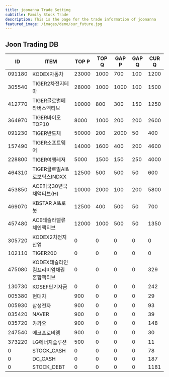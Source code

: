 ```yaml
---
title: joonanna Trade Setting
subtitle: Family Stock Trade
description: This is the page for the trade information of joonanna
featured_image: /images/demo/our_future.jpg
---
```


## Joon Trading DB

|ID|ITEM |TOP P|TOP Q|GAP P|GAP Q|CUR Q|
|--|-----|--|--|--|--|--|
|091180|KODEX자동차|23000|1000|700|100|1200|
|305540|TIGER2차전지테마|28000|1000|1000|100|1500|
|412770|TIGER글로벌메타버스액티브|10000|800|300|150|1250| 
|364970|TIGER바이오TOP10|8000|1000|200|200|2600|
|091230|TIGER반도체|50000|200|2000|50|400|
|157490|TIGER소프트웨어|14000|1600|400|200|4600|
|228800|TIGER여행레저|5000|1500|150|250|4000|
|464310|TIGER글로벌AI&로보틱스INDXX|12500|500|500|50|600|
|453850|ACE미국30년국채액티브(H)|10000|2000|100|200|5800|
|469070|KBSTAR AI&로봇|12500|400|500|50|700|
|457480|ACE테슬라밸류체인액티브|12000|1000|500|50|1350|
|305720|KODEX2차전지산업|0|0|0|0|0|
|102110|TIGER200|0|0|0|0|0|
|475080|KODEX테슬라인컴프리미엄채권혼합액티브|0|0|0|0|329|
|130730|KOSEF단기자금|0|0|0|0|242|
|005380|현대차|900|0|0|0|29|
|005930|삼성전자|900|0|0|0|93|
|035420|NAVER|900|0|0|0|39|
|035720|카카오|900|0|0|0|148|
|247540|에코프로비엠|900|0|0|0|30|
|373220|LG에너지솔루션|500|0|0|0|11|
|0|STOCK_CASH|0|0|0|0|78|
|0|DC_CASH|0|0|0|0|187|
|0|STOCK_DEBT|0|0|0|0|1181|
